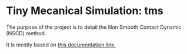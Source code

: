 Tiny Mecanical Simulation: tms
==============================

The purpose of the project is to detail the Non Smooth Contact Dynamic (NSCD) method.

It is mostly based on [this documentation link.](http://www.cgp-gateway.org/Methods/Contact_Dynamics/)
